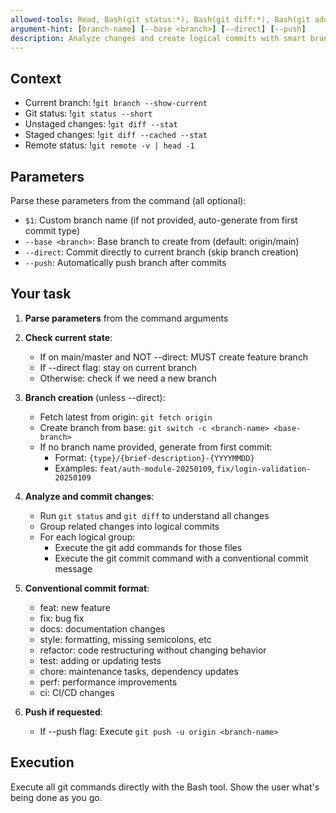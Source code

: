 ```yaml
---
allowed-tools: Read, Bash(git status:*), Bash(git diff:*), Bash(git add:*), Bash(git commit:*), Bash(git log:*), Bash(git branch:*), Bash(git switch:*), Bash(git fetch:*), Bash(git push:*), TodoWrite
argument-hint: [branch-name] [--base <branch>] [--direct] [--push]
description: Analyze changes and create logical commits with smart branch management
---
```


## Context

- Current branch: !`git branch --show-current`
- Git status: !`git status --short`
- Unstaged changes: !`git diff --stat`
- Staged changes: !`git diff --cached --stat`
- Remote status: !`git remote -v | head -1`

## Parameters

Parse these parameters from the command (all optional):
- `$1`: Custom branch name (if not provided, auto-generate from first commit type)
- `--base <branch>`: Base branch to create from (default: origin/main)
- `--direct`: Commit directly to current branch (skip branch creation)
- `--push`: Automatically push branch after commits

## Your task

1. **Parse parameters** from the command arguments
2. **Check current state**:
   - If on main/master and NOT --direct: MUST create feature branch
   - If --direct flag: stay on current branch
   - Otherwise: check if we need a new branch

3. **Branch creation** (unless --direct):
   - Fetch latest from origin: `git fetch origin`
   - Create branch from base: `git switch -c <branch-name> <base-branch>`
   - If no branch name provided, generate from first commit:
     - Format: `{type}/{brief-description}-{YYYYMMDD}`
     - Examples: `feat/auth-module-20250109`, `fix/login-validation-20250109`

4. **Analyze and commit changes**:
   - Run `git status` and `git diff` to understand all changes
   - Group related changes into logical commits
   - For each logical group:
     - Execute the git add commands for those files
     - Execute the git commit command with a conventional commit message

5. **Conventional commit format**:
   - feat: new feature
   - fix: bug fix
   - docs: documentation changes
   - style: formatting, missing semicolons, etc
   - refactor: code restructuring without changing behavior
   - test: adding or updating tests
   - chore: maintenance tasks, dependency updates
   - perf: performance improvements
   - ci: CI/CD changes

6. **Push if requested**:
   - If --push flag: Execute `git push -u origin <branch-name>`

## Execution
Execute all git commands directly with the Bash tool. Show the user what's being done as you go.
